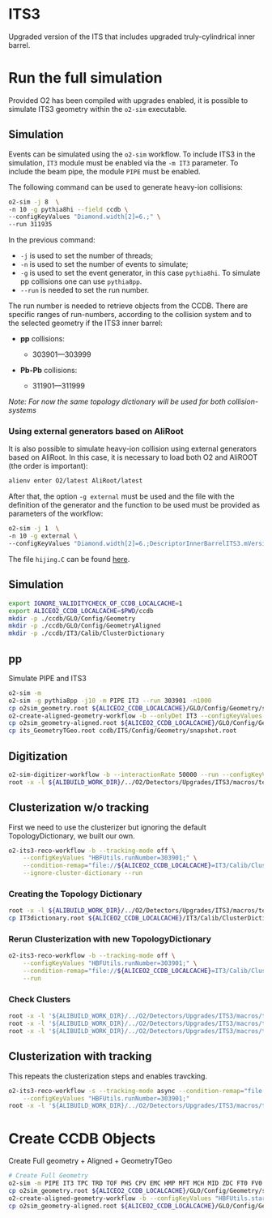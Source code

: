 <!-- doxy
\page refDetectorsUpgradesIT3 UpgradesIT3
/doxy -->

# ITS3

Upgraded version of the ITS that includes upgraded truly-cylindrical inner barrel.

# Run the full simulation

Provided O2 has been compiled with upgrades enabled, it is possible to simulate ITS3 geometry within the `o2-sim` executable.

## Simulation

Events can be simulated using the `o2-sim` workflow. To include ITS3 in the simulation, `IT3` module must be enabled via the `-m IT3` parameter. To include the beam pipe, the module `PIPE` must be enabled.

The following command can be used to generate heavy-ion collisions:

```bash
o2-sim -j 8  \
-n 10 -g pythia8hi --field ccdb \
--configKeyValues "Diamond.width[2]=6.;" \
--run 311935
```

In the previous command:

- `-j` is used to set the number of threads;
- `-n` is used to set the number of events to simulate;
- `-g` is used to set the event generator, in this case `pythia8hi`. To simulate pp collisions one can use `pythia8pp`.
- `--run` is needed to set the run number.

The run number is needed to retrieve objects from the CCDB. There are specific ranges of run-numbers, according to the collision system and to the selected geometry if the ITS3 inner barrel:

- **pp** collisions:

  - 303901—303999

- **Pb-Pb** collisions:

  - 311901—311999

_Note: For now the same topology dictionary will be used for both collision-systems_

### Using external generators based on AliRoot

It is also possible to simulate heavy-ion collision using external generators based on AliRoot. In this case, it is necessary to load both O2 and AliROOT (the order is important):

```bash
alienv enter O2/latest AliRoot/latest
```

After that, the option `-g external` must be used and the file with the definition of the generator and the function to be used must be provided as parameters of the workflow:

```bash
o2-sim -j 1  \
-n 10 -g external \
--configKeyValues "Diamond.width[2]=6.;DescriptorInnerBarrelITS3.mVersion=ThreeLayers;GeneratorExternal.fileName=hijing.C;GeneratorExternal.funcName=hijing(5020, 0, 20)"
```

The file `hijing.C` can be found [here](https://alice.its.cern.ch/jira/browse/AOGM-246).

## Simulation

```bash
export IGNORE_VALIDITYCHECK_OF_CCDB_LOCALCACHE=1
export ALICEO2_CCDB_LOCALCACHE=$PWD/ccdb
mkdir -p ./ccdb/GLO/Config/Geometry
mkdir -p ./ccdb/GLO/Config/GeometryAligned
mkdir -p ./ccdb/IT3/Calib/ClusterDictionary
```

## pp

Simulate PIPE and ITS3

```bash
o2-sim -m
o2-sim -g pythia8pp -j10 -m PIPE IT3 --run 303901 -n1000
cp o2sim_geometry.root ${ALICEO2_CCDB_LOCALCACHE}/GLO/Config/Geometry/snapshot.root
o2-create-aligned-geometry-workflow -b --onlyDet IT3 --configKeyValues "HBFUtils.startTime=1547978230000" --condition-remap="file://${ALICEO2_CCDB_LOCALCACHE}=GLO/Config/Geometry"
cp o2sim_geometry-aligned.root ${ALICEO2_CCDB_LOCALCACHE}/GLO/Config/GeometryAligned/snapshot.root
cp its_GeometryTGeo.root ccdb/ITS/Config/Geometry/snapshot.root
```

## Digitization

```bash
o2-sim-digitizer-workflow -b --interactionRate 50000 --run --configKeyValues="HBFUtils.runNumber=303901;"
root -x -l ${ALIBUILD_WORK_DIR}/../O2/Detectors/Upgrades/ITS3/macros/test/CheckDigitsITS3.C++
```

## Clusterization w/o tracking

First we need to use the clusterizer but ignoring the default TopologyDictionary, we built our own.

```bash
o2-its3-reco-workflow -b --tracking-mode off \
    --configKeyValues "HBFUtils.runNumber=303901;" \
    --condition-remap="file://${ALICEO2_CCDB_LOCALCACHE}=IT3/Calib/ClusterDictionary" \
    --ignore-cluster-dictionary --run
```

### Creating the Topology Dictionary

```bash
root -x -l ${ALIBUILD_WORK_DIR}/../O2/Detectors/Upgrades/ITS3/macros/test/CreateDictionariesITS3.C++
cp IT3dictionary.root ${ALICEO2_CCDB_LOCALCACHE}/IT3/Calib/ClusterDictionary/snapshot.root
```

### Rerun Clusterization with new TopologyDictionary

```bash
o2-its3-reco-workflow -b --tracking-mode off \
    --configKeyValues "HBFUtils.runNumber=303901;" \
    --condition-remap="file://${ALICEO2_CCDB_LOCALCACHE}=IT3/Calib/ClusterDictionary" \
    --run
```

### Check Clusters

```bash
root -x -l '${ALIBUILD_WORK_DIR}/../O2/Detectors/Upgrades/ITS3/macros/test/CheckClustersITS3.C++("o2clus_it3.root", "o2sim_HitsIT3.root", "o2sim_geometry-aligned.root", "IT3dictionary.root")'
root -x -l '${ALIBUILD_WORK_DIR}/../O2/Detectors/Upgrades/ITS3/macros/test/CompareClustersAndDigits.C++("o2clus_it3.root", "it3digits.root","IT3dictionary.root", "o2sim_HitsIT3.root", "o2sim_geometry-aligned.root")'
root -x -l '${ALIBUILD_WORK_DIR}/../O2/Detectors/Upgrades/ITS3/macros/test/CheckClusterSize.C++("o2clus_it3.root", "o2sim_Kine.root", "IT3dictionary.root", false)'
```

## Clusterization with tracking

This repeats the clusterization steps and enables travcking.

```bash
o2-its3-reco-workflow -s --tracking-mode async --condition-remap="file://${ALICEO2_CCDB_LOCALCACHE}=IT3/Calib/ClusterDictionary,GLO/Config/GeometryAligned,ITS/Config/Geometry" \
    --configKeyValues "HBFUtils.runNumber=303901;"
root -x -l '${ALIBUILD_WORK_DIR}/../O2/Detectors/Upgrades/ITS3/macros/test/CheckTracksITS3.C++("o2trac_its3.root", "o2clus_it3.root", "o2sim_Kine.root", "o2sim_grp.root", "o2sim_geometry-aligned.root", false)'
```

# Create CCDB Objects

Create Full geometry + Aligned + GeometryTGeo

```bash
# Create Full Geometry
o2-sim -m PIPE IT3 TPC TRD TOF PHS CPV EMC HMP MFT MCH MID ZDC FT0 FV0 FDD CTP FOC TST --run 303901 -n0
cp o2sim_geometry.root ${ALICEO2_CCDB_LOCALCACHE}/GLO/Config/Geometry/snapshot.root
o2-create-aligned-geometry-workflow -b --configKeyValues "HBFUtils.startTime=1547978230000" --condition-remap="file://${ALICEO2_CCDB_LOCALCACHE}=GLO/Config/Geometry"
cp o2sim_geometry-aligned.root ${ALICEO2_CCDB_LOCALCACHE}/GLO/Config/GeometryAligned/snapshot.root
```
